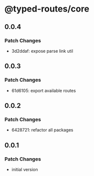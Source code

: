 # @typed-routes/core

## 0.0.4

### Patch Changes

- 3d2ddaf: expose parse link util

## 0.0.3

### Patch Changes

- 61d6105: export available routes

## 0.0.2

### Patch Changes

- 6428721: refactor all packages

## 0.0.1

### Patch Changes

- initial version
